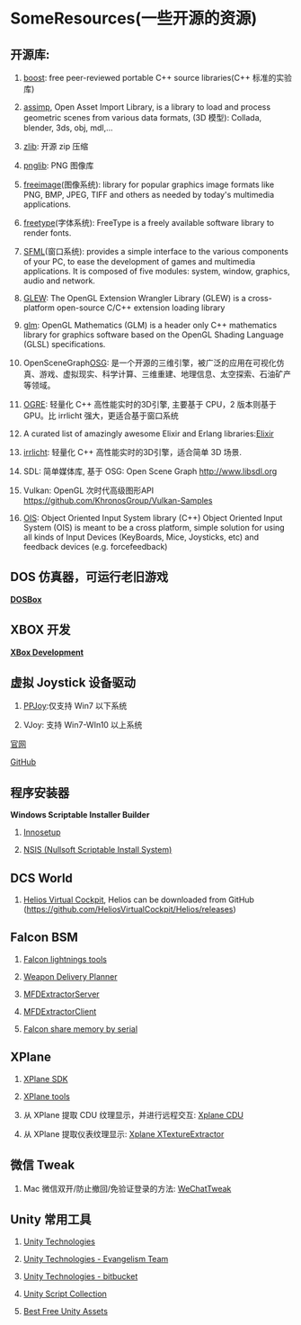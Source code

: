 # SomeResources(一些开源的资源) #

## 开源库: ##

1) [boost](https://www.boost.org): free peer-reviewed portable C++ source libraries(C++ 标准的实验库)

2) [assimp](http://assimp.sourceforge.net/lib_html/), Open Asset Import Library, is a library to load and process geometric scenes from various data formats, (3D 模型): Collada, blender, 3ds, obj, mdl,...

3) [zlib](http://www.zlib.net): 开源 zip 压缩

4) [pnglib](http://www.libpng.org/pub/png/): PNG 图像库

5) [freeimage](http://freeimage.sourceforge.net)(图像系统):	library for popular graphics image formats like PNG, BMP, JPEG, TIFF and others as needed by today's multimedia applications.

6) [freetype](https://www.freetype.org)(字体系统): FreeType is a freely available software library to render fonts.

7) [SFML](https://www.sfml-dev.org/)(窗口系统):	provides a simple interface to the various components of your PC, to ease the development of games and multimedia applications. It is composed of five modules: system, window, graphics, audio and network. 

9) [GLEW](http://glew.sourceforge.net): The OpenGL Extension Wrangler Library (GLEW) is a cross-platform open-source C/C++ extension loading library

10) [glm](https://glm.g-truc.net/): OpenGL Mathematics (GLM) is a header only C++ mathematics library for graphics software based on the OpenGL Shading Language (GLSL) specifications.

11) OpenSceneGraph[OSG](http://www.openscenegraph.org): 是一个开源的三维引擎，被广泛的应用在可视化仿真、游戏、虚拟现实、科学计算、三维重建、地理信息、太空探索、石油矿产等领域。

12) [OGRE](https://www.ogre3d.org): 轻量化 C++ 高性能实时的3D引擎, 主要基于 CPU，2 版本则基于 GPU。比 irrlicht 强大，更适合基于窗口系统

13) A curated list of amazingly awesome Elixir and Erlang libraries:[Elixir](
  https://github.com/h4cc/awesome-elixir#awesome-elixir)

14) [irrlicht](http://irrlicht.sourceforge.net): 轻量化 C++ 高性能实时的3D引擎，适合简单 3D 场景.
  
15) SDL: 简单媒体库, 基于 OSG: Open Scene Graph
  http://www.libsdl.org

16) Vulkan: OpenGL 次时代高级图形API
  https://github.com/KhronosGroup/Vulkan-Samples

17) [OIS](https://github.com/wgois/OIS): Object Oriented Input System library (C++)
  Object Oriented Input System (OIS) is meant to be a cross platform, simple solution for using all kinds of Input Devices (KeyBoards, Mice, Joysticks, etc) and feedback devices (e.g. forcefeedback)

## DOS 仿真器，可运行老旧游戏 ##
**[DOSBox](https://www.dosbox.com)**

## XBOX 开发 ##
**[XBox Development](https://github.com/command-tab/awesome-xbox-development)**

## 虚拟 Joystick 设备驱动 ##

1) [PPJoy](https://github.com/elitak/PPJoy):仅支持 Win7 以下系统

2) VJoy: 支持 Win7-WIn10 以上系统

[官网](http://vjoystick.sourceforge.net/site/)

[GitHub](https://github.com/shauleiz/vJoy)

## 程序安装器 ##
**Windows Scriptable Installer Builder**

1) [Innosetup](https://github.com/jrsoftware/issrc)

2) [NSIS (Nullsoft Scriptable Install System)](https://sourceforge.net/projects/nsis/files/NSIS%202/)

## DCS World ##

1) [Helios Virtual Cockpit](https://www.digitalcombatsimulator.com/en/files/3302014/), Helios can be downloaded from GitHub (https://github.com/HeliosVirtualCockpit/Helios/releases)
  

## Falcon BSM ##

1) [Falcon lightnings tools](
  https://github.com/lightningviper/lightningstools)
  
2) [Weapon Delivery Planner](
  http://www.weapondeliveryplanner.nl/index.html)
  
3) [MFDExtractorServer](
  https://github.com/Karethoth/MFDExtractorServer)
  
4) [MFDExtractorClient](
  https://github.com/Karethoth/MFDExtractorClient)
  
5) [Falcon share memory by serial](
  https://github.com/Wolfman-F16/f4shmemcli)

## XPlane ##

1) [XPlane SDK](
  https://developer.x-plane.com/sdk/)

2) [XPlane tools](
  https://github.com/X-Plane)

3) 从 XPlane 提取 CDU 纹理显示，并进行远程交互: [Xplane CDU](
  https://github.com/waynepiekarski/XPlaneCDU)
  
4) 从 XPlane 提取仪表纹理显示: [Xplane XTextureExtractor](
  https://github.com/waynepiekarski/XTextureExtractor)

## 微信 Tweak ##

1) Mac 微信双开/防止撤回/免验证登录的方法: [WeChatTweak](
  https://github.com/Sunnyyoung/WeChatTweak-macOS)

## Unity 常用工具 ##

1) [Unity Technologies](https://github.com/Unity-Technologies)

2) [Unity Technologies - Evangelism Team](https://github.com/UnityTechnologies)

3) [Unity Technologies - bitbucket](https://bitbucket.org/Unity-Technologies/)

4) [Unity Script Collection](https://github.com/michidk/Unity-Script-Collection)

5) [Best Free Unity Assets](http://www.procedural-worlds.com/blog/best-free-unity-assets-categorised-mega-list/)
